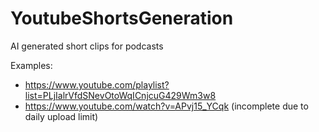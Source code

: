 # YoutubeShortsGeneration
AI generated short clips for podcasts


Examples:
- https://www.youtube.com/playlist?list=PLjIalrVfdSNevOtoWqICnjcuG429Wm3w8
- https://www.youtube.com/watch?v=APvj15_YCqk (incomplete due to daily upload limit)